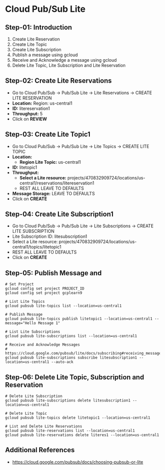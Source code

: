 # Cloud Pub/Sub Lite

## Step-01: Introduction
1. Create Lite Reservation
2. Create Lite Topic
3. Create Lite Subscription
4. Publish a message using gcloud
5. Receive and Acknowledge a message using gcloud
6. Delete Lite Topic, Lite Subscription and Lite Reservation

## Step-02: Create Lite Reservations
- Go to Cloud Pub/Sub -> Pub/Sub Lite -> Lite Reservations -> CREATE LITE RESERVATION
- **Location:** Region: us-central1
- **ID:** litereservation1
- **Throughput:** 5
- Click on **REVIEW**  

## Step-03: Create Lite Topic1
- Go to Cloud Pub/Sub -> Pub/Sub Lite -> Lite Topics -> CREATE LITE TOPIC
- **Location:**
  - **Region Lite Topic:** us-central1
- **ID:** litetopic1
- **Throughput:**
  - **Select a Lite resource:** projects/470832909724/locations/us-central1/reservations/litereservation1
  - REST ALL LEAVE TO DEFAULTS   
- **Message Storage:** LEAVE TO DEFAULTS
- Click on **CREATE**  

## Step-04: Create Lite Subscription1
- Go to Cloud Pub/Sub -> Pub/Sub Lite -> Lite Subscriptions -> CREATE LITE SUBSCRIPTION
- Lite Subscription ID: litesubscription1
- Select a Lite resource: projects/470832909724/locations/us-central1/topics/litetopic1
- REST ALL LEAVE TO DEFAULTS
- Click on **CREATE**


## Step-05: Publish Message and 
```t
# Set Project
gcloud config set project PROJECT_ID
gcloud config set project gcplearn9

# List Lite Topics
gcloud pubsub lite-topics list --location=us-central1

# Publish Message
gcloud pubsub lite-topics publish litetopic1 --location=us-central1 --message="Hello Message 1"

# List Lite Subscriptions
gcloud pubsub lite-subscriptions list --location=us-central1

# Receive and Acknowledge Messages
# https://cloud.google.com/pubsub/lite/docs/subscribing#receiving_messages
gcloud pubsub lite-subscriptions subscribe litesubscription1 --location=us-central1 --auto-ack                
```

## Step-06: Delete Lite Topic, Subscription and Reservation
```t
# Delete Lite Subscription
gcloud pubsub lite-subscriptions delete litesubscription1 --location=us-central1

# Delete Lite Topic
gcloud pubsub lite-topics delete litetopic1 --location=us-central1

# List and Delete Lite Reservations
gcloud pubsub lite-reservations list --location=us-central1
gcloud pubsub lite-reservations delete literes1 --location=us-central1
```

## Additional References
- https://cloud.google.com/pubsub/docs/choosing-pubsub-or-lite